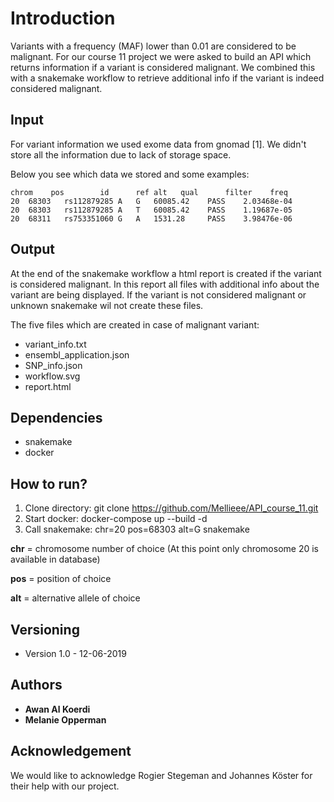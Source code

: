 # Introduction

Variants with a frequency (MAF) lower than 0.01 are considered to be malignant. For our course 11 project we were asked to build an API which returns information if a variant is considered malignant. We combined this with a snakemake workflow to retrieve additional info if the variant is indeed considered malignant. 

## Input 

For variant information we used exome data from gnomad [1]. We didn't store all the information due to lack of storage space.

Below you see which data we stored and some examples:


```
chrom	 pos	    id		ref	alt	  qual		filter	  freq
20	68303	rs112879285	A	G	60085.42	PASS	2.03468e-04
20	68303	rs112879285	A	T	60085.42	PASS	1.19687e-05
20	68311	rs753351060	G	A	1531.28		PASS	3.98476e-06

```

## Output

At the end of the snakemake workflow a html report is created if the variant is considered malignant. In this report all files with additional info about the variant are being displayed. If the variant is not considered malignant or unknown snakemake wil not create these files.

The five files which are created in case of malignant variant:
* variant_info.txt	
* ensembl_application.json
* SNP_info.json
* workflow.svg
* report.html
	

## Dependencies

* snakemake
* docker


## How to run?

1. Clone directory:	git clone https://github.com/Mellieee/API_course_11.git
2. Start docker:	docker-compose up --build -d
3. Call snakemake:	chr=20 pos=68303 alt=G snakemake

**chr**	= chromosome number of choice 	(At this point only chromosome 20 is available in database)

**pos**	= position of choice

**alt**	= alternative allele of choice



## Versioning

* Version 1.0 - 12-06-2019

  
## Authors

* **Awan Al Koerdi** 
* **Melanie Opperman** 


## Acknowledgement

We would like to acknowledge Rogier Stegeman and Johannes Köster for their help with our project. 


